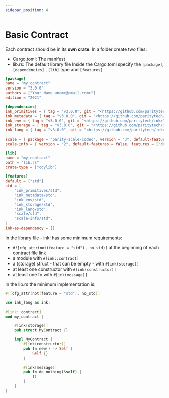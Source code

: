 ```yaml
---
sidebar_position: 4
---
```


# Basic Contract

Each contract should be in its **own crate**. In a folder create two files:

- Cargo.toml: The manifest
- lib.rs: The default library file
Inside the Cargo.toml specify the `[package]`, `[dependencies]` , `[lib]` type and `[features]`

```toml
[package]
name = "my_contract"
version = "3.0.0"
authors = ["Your Name <name@email.com>"]
edition = "2021"

[dependencies]
ink_primitives = { tag = "v3.0.0", git = "<https://github.com/paritytech/ink>", default-features = false }
ink_metadata = { tag = "v3.0.0", git = "<https://github.com/paritytech/ink>", default-features = false, features = ["derive"], optional = true }
ink_env = { tag = "v3.0.0", git = "<https://github.com/paritytech/ink>", default-features = false }
ink_storage = { tag = "v3.0.0", git = "<https://github.com/paritytech/ink>", default-features = false }
ink_lang = { tag = "v3.0.0", git = "<https://github.com/paritytech/ink>", default-features = false }

scale = { package = "parity-scale-codec", version = "3", default-features = false, features = ["derive"] }
scale-info = { version = "2", default-features = false, features = ["derive"], optional = true }

[lib]
name = "my_contract"
path = "lib.rs"
crate-type = ["cdylib"]

[features]
default = ["std"]
std = [
    "ink_primitives/std",
    "ink_metadata/std",
    "ink_env/std",
    "ink_storage/std",
    "ink_lang/std",
    "scale/std",
    "scale-info/std",
]
ink-as-dependency = []
```

In the library file - ink! has some minimum requirements:

- `#![cfg_attr(not(feature = "std"), no_std)]` at the beginning of each contract file link
- a module with `#[ink::contract]`
- a (storage) struct - that can be empty - with `#[ink(storage)]`
- at least one constructor with `#[ink(constructor)]`
- at least one fn with `#[ink(message)]`

In the lib.rs the minimum implementation is:

```rust
#![cfg_attr(not(feature = "std"), no_std)]

use ink_lang as ink;

#[ink::contract]
mod my_contract {

    #[ink(storage)]
    pub struct MyContract {}

    impl MyContract {
        #[ink(constructor)]
        pub fn new() -> Self {
            Self {}
        }

        #[ink(message)]
        pub fn do_nothing(&self) {
            ()
        }
    }
}
```

[Flipper]: https://github.com/paritytech/ink/blob/master/examples/flipper/lib.rs
